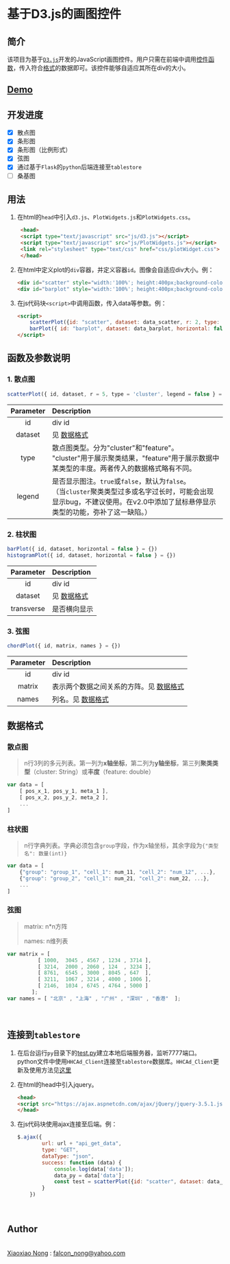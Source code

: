 # 基于D3.js的画图控件

## 简介

该项目为基于[`D3.js`](https://d3js.org/)开发的JavaScript画图控件。用户只需在前端中调用[控件函数](#函数及参数说明)，传入符合[格式](#数据格式)的数据即可。该控件能够自适应其所在div的大小。

## [Demo](http://103.152.132.78:5678/)

## 开发进度

- [x] 散点图
- [x] 条形图
- [x] 条形图（比例形式）
- [x] 弦图
- [x] 通过基于`Flask`的`python`后端连接至`tablestore`
- [ ] 桑基图

## 用法

1. 在html的`head`中引入`d3.js`、`PlotWidgets.js`和`PlotWidgets.css`。
   
   ```html
    <head>
    <script type="text/javascript" src="js/d3.js"></script>
    <script type="text/javascript" src="js/PlotWidgets.js"></script>
    <link rel="stylesheet" type="text/css" href="css/plotWidget.css">
    </head>
   ```

2. 在html中定义plot的`div`容器，并定义容器`id`。图像会自适应div大小。例：
   
   ```html
   <div id="scatter" style="width:'100%'; height:400px;background-color: white;"></div>
   <div id="barplot" style="width:'100%'; height:400px;background-color: white;"></div>
   ```

3. 在js代码块`<script>`中调用函数，传入data等参数。例：
   
   ```html
   <script>
       scatterPlot({id: "scatter", dataset: data_scatter, r: 2, type: "cluster", legend: true});
       barPlot({ id: "barplot", dataset: data_barplot, horizontal: false });
   </script>

## 函数及参数说明

### 1. 散点图

```js
scatterPlot({ id, dataset, r = 5, type = 'cluster', legend = false } = {})
```

| Parameter | Description                       |
| :-------: | :-------------------------------- |
|    id     | div id                            |
|  dataset  | 见 [数据格式](#数据格式) |
|   type    | 散点图类型。分为"cluster"和"feature"。<br>"cluster"用于展示聚类结果，"feature"用于展示数据中某类型的丰度。两者传入的数据格式略有不同。  |
|  legend   | 是否显示图注。`true`或`false`，默认为`false`。<br>（当`cluster`聚类类型过多或名字过长时，可能会出现显示bug，不建议使用。在v2.0中添加了鼠标悬停显示类型的功能，弥补了这一缺陷。）     |

### 2. 柱状图

```js
barPlot({ id, dataset, horizontal = false } = {})
histogramPlot({ id, dataset, horizontal = false } = {})
```

| Parameter  | Description                         |
| :--------: | :---------------------------------- |
|     id     | div id                              |
|  dataset   | 见 [数据格式](#数据格式) |
| transverse | 是否横向显示                             |

### 3. 弦图

```js
chordPlot({ id, matrix, names } = {})
```

| Parameter  | Description                         |
| :--------: | :---------------------------------- |
|     id     | div id                              |
|  matrix   | 表示两个数据之间关系的方阵。见 [数据格式](#数据格式) |
| names | 列名。见 [数据格式](#数据格式) |

## 数据格式

### 散点图

> n行3列的多元列表。第一列为<strong>x轴坐标</strong>，第二列为<strong>y轴坐标</strong>，第三列<strong>聚类类型</strong>（cluster: String）或<strong>丰度</strong>（feature: double）

```js
var data = [
    [ pos_x_1, pos_y_1, meta_1 ],
    [ pos_x_2, pos_y_2, meta_2 ],
    ...
]
```

### 柱状图

> n行字典列表。字典必须包含`group`字段，作为x轴坐标，其余字段为`{"类型名": 数量(int)}`

```js
var data = [
    {"group": "group_1", "cell_1": num_11, "cell_2": "num_12", ...},
    {"group": "group_2", "cell_1": num_21, "cell_2": num_22, ...},
    ...
]
```

### 弦图

> matrix: n*n方阵
> 
> names: n维列表

```js
var matrix = [
          [ 1000,  3045 , 4567 , 1234 , 3714 ],
          [ 3214,  2000 , 2060 , 124  , 3234 ],
          [ 8761,  6545 , 3000 , 8045 , 647  ],
          [ 3211,  1067 , 3214 , 4000 , 1006 ],
          [ 2146,  1034 , 6745 , 4764 , 5000 ]
        ];
var names = [ "北京" , "上海" , "广州" , "深圳" , "香港"  ];
```

<br>

## 连接到`tablestore`

1. 在后台运行`py`目录下的[test.py](./py/test.py)建立本地后端服务器，监听7777端口。<br>python文件中使用`HHCAd_Client`连接至`tablestore`数据库。`HHCAd_Client`更新及使用方法见[这里](https://github.com/falcon-hanayori/HCAd_Client)

2. 在html的head中引入jquery。

    ```html
    <head>
    <script src="https://ajax.aspnetcdn.com/ajax/jQuery/jquery-3.5.1.js"></script>
    </head>
    ```

3. 在js代码块使用ajax连接至后端。例：

    ```js
    $.ajax({
            url: url + "api_get_data",
            type: "GET",
            dataType: "json",
            success: function (data) {
                console.log(data['data']);
                data_py = data['data'];
                const test = scatterPlot({id: "scatter", dataset: data_py, r: 2, type: "feature"});
            }
        })
    ```
    
<br>

## Author

<br>[Xiaoxiao Nong](https://github.com/falcon-hanayori) : falcon_nong@yahoo.com

